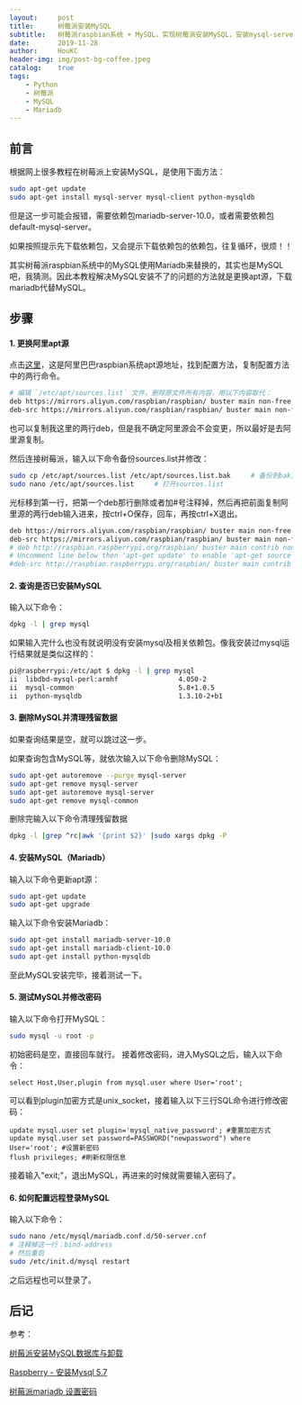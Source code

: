 ```yaml
---
layout:     post
title:      树莓派安装MySQL
subtitle:   树莓派raspbian系统 + MySQL，实现树莓派安装MySQL，安装mysql-server失败时推荐使用本方法。
date:       2019-11-28
author:     HouKC
header-img: img/post-bg-coffee.jpeg
catalog:    true
tags:
    - Python
    - 树莓派
    - MySQL
    - Mariadb
---
```


## 前言
根据网上很多教程在树莓派上安装MySQL，是使用下面方法：
```sh
sudo apt-get update
sudo apt-get install mysql-server mysql-client python-mysqldb
```
但是这一步可能会报错，需要依赖包mariadb-server-10.0，或者需要依赖包default-mysql-server。

如果按照提示先下载依赖包，又会提示下载依赖包的依赖包，往复循环，很烦！！

其实树莓派raspbian系统中的MySQL使用Mariadb来替换的，其实也是MySQL吧，我猜测。因此本教程解决MySQL安装不了的问题的方法就是更换apt源，下载mariadb代替MySQL。
## 步骤
#### 1. 更换阿里apt源
点击[这里](https://developer.aliyun.com/mirror/raspbian?spm=a2c6h.13651102.0.0.53322f70efgAd3)，这是阿里巴巴raspbian系统apt源地址，找到配置方法，复制配置方法中的两行命令。
```sh
# 编辑 `/etc/apt/sources.list` 文件，删除原文件所有内容，用以下内容取代：
deb https://mirrors.aliyun.com/raspbian/raspbian/ buster main non-free contrib
deb-src https://mirrors.aliyun.com/raspbian/raspbian/ buster main non-free contrib
```
也可以复制我这里的两行deb，但是我不确定阿里源会不会变更，所以最好是去阿里源复制。

然后连接树莓派，输入以下命令备份sources.list并修改：
```sh
sudo cp /etc/apt/sources.list /etc/apt/sources.list.bak     # 备份到bak文件
sudo nano /etc/apt/sources.list     # 打开sources.list
```
光标移到第一行，把第一个deb那行删除或者加#号注释掉，然后再把前面复制阿里源的两行deb输入进来，按ctrl+O保存，回车，再按ctrl+X退出。
```sh
deb https://mirrors.aliyun.com/raspbian/raspbian/ buster main non-free contrib
deb-src https://mirrors.aliyun.com/raspbian/raspbian/ buster main non-free contrib
# deb http://raspbian.raspberrypi.org/raspbian/ buster main contrib non-free rpi
# Uncomment line below then 'apt-get update' to enable 'apt-get source'
#deb-src http://raspbian.raspberrypi.org/raspbian/ buster main contrib non-free rpi
```

#### 2. 查询是否已安装MySQL
输入以下命令：
```sh
dpkg -l | grep mysql
```
如果输入完什么也没有就说明没有安装mysql及相关依赖包。像我安装过mysql运行结果就是类似这样的：
```sh
pi@raspberrypi:/etc/apt $ dpkg -l | grep mysql
ii  libdbd-mysql-perl:armhf               4.050-2                             armhf        Perl5 database interface to the MariaDB/MySQL database
ii  mysql-common                          5.8+1.0.5                           all          MySQL database common files, e.g. /etc/mysql/my.cnf
ii  python-mysqldb                        1.3.10-2+b1                         armhf        Python interface to MySQL
```
#### 3. 删除MySQL并清理残留数据
如果查询结果是空，就可以跳过这一步。

如果查询包含MySQL等，就依次输入以下命令删除MySQL：
```sh
sudo apt-get autoremove --purge mysql-server
sudo apt-get remove mysql-server
sudo apt-get autoremove mysql-server
sudo apt-get remove mysql-common
```
删除完输入以下命令清理残留数据
```sh
dpkg -l |grep ^rc|awk '{print $2}' |sudo xargs dpkg -P
```

#### 4. 安装MySQL（Mariadb）
输入以下命令更新apt源：
```sh
sudo apt-get update
sudo apt-get upgrade
```
输入以下命令安装Mariadb：
```sh
sudo apt-get install mariadb-server-10.0
sudo apt-get install mariadb-client-10.0
sudo apt-get install python-mysqldb
```
至此MySQL安装完毕，接着测试一下。
#### 5. 测试MySQL并修改密码
输入以下命令打开MySQL：
```sh
sudo mysql -u root -p
```
初始密码是空，直接回车就行。
接着修改密码，进入MySQL之后，输入以下命令：
```mysql-sql
select Host,User,plugin from mysql.user where User='root';
```
可以看到plugin加密方式是unix_socket，接着输入以下三行SQL命令进行修改密码：
```mysql-psql
update mysql.user set plugin='mysql_native_password'; #重置加密方式
update mysql.user set password=PASSWORD("newpassword") where User='root'; #设置新密码
flush privileges; #刷新权限信息
```
接着输入"exit;"，退出MySQL，再进来的时候就需要输入密码了。

#### 6. 如何配置远程登录MySQL
输入以下命令：
```sh
sudo nano /etc/mysql/mariadb.conf.d/50-server.cnf
# 注释掉这一行：bind-address
# 然后重启
sudo /etc/init.d/mysql restart
```
之后远程也可以登录了。

## 后记
参考：

[树莓派安装MySQL数据库与卸载](https://blog.csdn.net/u011270542/article/details/80023873)

[Raspberry - 安装Mysql 5.7](https://blog.csdn.net/w6611415/article/details/79641108)

[树莓派mariadb 设置密码](https://www.cnblogs.com/zhaocundang/p/9315724.html)
